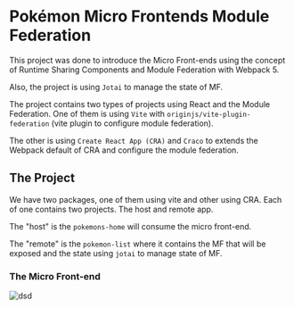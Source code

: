 # Pokémon Micro Frontends Module Federation

This project was done to introduce the Micro Front-ends using the concept of Runtime Sharing Components and Module Federation with Webpack 5.

Also, the project is using `Jotai` to manage the state of MF.

The project contains two types of projects using React and the Module Federation. One of them is using `Vite` with `originjs/vite-plugin-federation` (vite plugin to configure module federation).

The other is using `Create React App (CRA)` and `Craco` to extends the Webpack default of CRA and configure the module federation.

## The Project

We have two packages, one of them using vite and other using CRA. Each of one contains two projects. The host and remote app.

The "host" is the `pokemons-home` will consume the micro front-end.

The "remote" is the `pokemon-list` where it contains the MF that will be exposed and the state using `jotai` to manage state of MF.

### The Micro Front-end

![dsd]('images/microfront.png')

